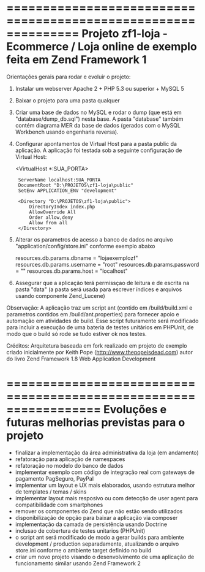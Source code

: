 ==============================================================
Projeto zf1-loja - Ecommerce / Loja online de exemplo feita em Zend Framework 1
==============================================================

Orientações gerais para rodar e evoluir o projeto:

1) Instalar um webserver Apache 2 + PHP 5.3 ou superior + MySQL 5

2) Baixar o projeto para uma pasta qualquer

3) Criar uma base de dados no MySQL e rodar o dump (que está em "database/dump_db.sql") nesta base.
A pasta "database" também contém diagrama MER da base de dados (gerados com o MySQL Workbench 
usando engenharia reversa).

4) Configurar apontamentos de Virtual Host para a pasta public da aplicação.
A aplicação foi testada sob a seguinte configuração de Virtual Host:

	<VirtualHost *:SUA_PORTA>    

		ServerName localhost:SUA_PORTA
		DocumentRoot "D:\PROJETOS\zf1-loja\public"	 
		SetEnv APPLICATION_ENV "development"
		
		<Directory "D:\PROJETOS\zf1-loja\public">
			DirectoryIndex index.php
			AllowOverride All
			Order allow,deny
			Allow from all
		</Directory>	
	
	</VirtualHost>

5) Alterar os parametros de acesso a banco de dados no arquivo "application/config/store.ini"
conforme exemplo abaixo

	resources.db.params.dbname = "lojaexemplozf"
	resources.db.params.username = "root"
	resources.db.params.password = ""
	resources.db.params.host = "localhost"

6) Assegurar que a aplicação terá permissçao de leitura e de escrita na pasta "data" 
(a pasta será usada para escrever índices e arquivos usando componente Zend_Lucene)

Observação: A aplicação traz um script ant (contido em /build/build.xml e parametros contidos em /build/ant.properties) para fornecer apoio e automação em atividades de build. Esse script futuramente será modificado para incluir a execução de uma bateria de testes unitários em PHPUnit, de modo que o build só rode se tudo estiver ok nos testes.

Créditos: Arquitetura baseada em fork realizado em projeto de exemplo criado inicialmente por Keith Pope (http://www.thepopeisdead.com) autor do livro Zend Framework 1.8 Web Application Development

=================================================================
Evoluções e futuras melhorias previstas para o projeto
==================================================================

- finalizar a implementação da área administrativa da loja (em andamento)
- refatoração para aplicação de namespaces
- refatoração no modelo do banco de dados
- implementar exemplo com código de integração real com gateways de pagamento PagSeguro, PayPal
- implementar um layout e UX mais elaborados, usando estrutura melhor de templates / temas / skins
- implementar layout mais resposivo ou com detecção de user agent para compatibilidade com smartphones
- remover os componentes do Zend que não estão sendo utilizados
- disponibilização de opção para baixar a aplicação via composer
- implementação da camada de persistência usando Doctrine
- inclusao de cobertura de testes unitarios (PHPUnit)
- o script ant será modificado de modo a gerar builds para ambiente development / production separadamente, atualizando o arquivo store.ini conforme o ambiente target definido no build
- criar um novo projeto visando o desenvolvimento de uma aplicação de funcionamento similar usando Zend Framework 2